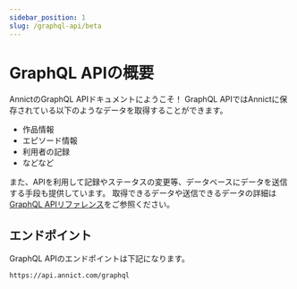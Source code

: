```yaml
---
sidebar_position: 1
slug: /graphql-api/beta
---
```


# GraphQL APIの概要

AnnictのGraphQL APIドキュメントにようこそ！
GraphQL APIではAnnictに保存されている以下のようなデータを取得することができます。

- 作品情報
- エピソード情報
- 利用者の記録
- などなど

また、APIを利用して記録やステータスの変更等、データベースにデータを送信する手段も提供しています。
取得できるデータや送信できるデータの詳細は[GraphQL APIリファレンス](/docs/graphql-api/beta/reference)をご参照ください。

## エンドポイント

GraphQL APIのエンドポイントは下記になります。

```
https://api.annict.com/graphql
```

